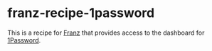 # franz-recipe-1password

This is a recipe for [Franz](meetfranz.com) that provides access to the dashboard for [1Password](1password.com).
